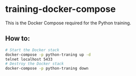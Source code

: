 # training-docker-compose

This is the Docker Compose required for the Python training.


## How to:

```bash
# Start the Docker stack
docker-compose -p python-traning up -d
telnet localhost 5433
# Destroy the Docker stack
docker-compose -p python-traning down
```
